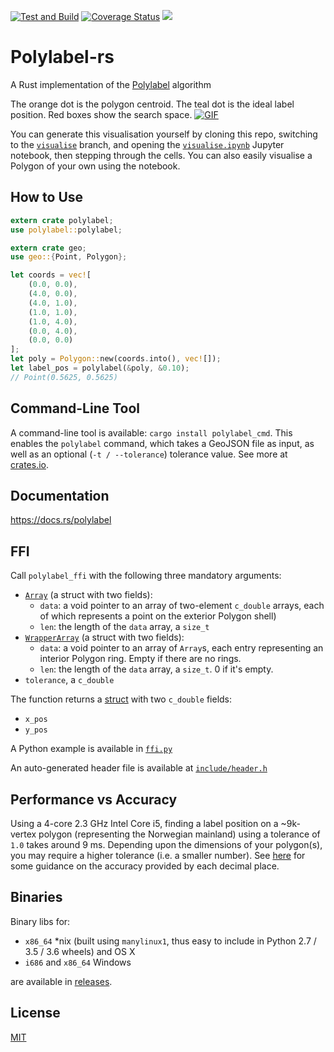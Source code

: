 [![Test and Build](https://github.com/urschrei/polylabel-rs/actions/workflows/rust.yml/badge.svg)](https://github.com/urschrei/polylabel-rs/actions/workflows/rust.yml) [![Coverage Status](https://coveralls.io/repos/github/urschrei/polylabel-rs/badge.svg?branch=master)](https://coveralls.io/github/urschrei/polylabel-rs?branch=master)
[![](https://img.shields.io/crates/v/polylabel.svg)](https://crates.io/crates/polylabel)
# Polylabel-rs
A Rust implementation of the [Polylabel](https://github.com/mapbox/polylabel) algorithm

The orange dot is the polygon centroid. The teal dot is the ideal label position. Red boxes show the search space.
[![GIF](output.gif)]()

You can generate this visualisation yourself by cloning this repo, switching to the [`visualise`](https://github.com/urschrei/polylabel-rs/tree/visualise) branch, and opening the [`visualise.ipynb`](https://github.com/urschrei/polylabel-rs/blob/visualise/visualise.ipynb) Jupyter notebook, then stepping through the cells. You can also easily visualise a Polygon of your own using the notebook.

## How to Use
```rust
extern crate polylabel;
use polylabel::polylabel;

extern crate geo;
use geo::{Point, Polygon};

let coords = vec![
    (0.0, 0.0),
    (4.0, 0.0),
    (4.0, 1.0),
    (1.0, 1.0),
    (1.0, 4.0),
    (0.0, 4.0),
    (0.0, 0.0)
];
let poly = Polygon::new(coords.into(), vec![]);
let label_pos = polylabel(&poly, &0.10);
// Point(0.5625, 0.5625)
```
## Command-Line Tool
A command-line tool is available: `cargo install polylabel_cmd`. This enables the `polylabel` command, which takes a GeoJSON file as input, as well as an optional (`-t / --tolerance`) tolerance value. See more at [crates.io](https://crates.io/crates/polylabel_cmd).

## Documentation
https://docs.rs/polylabel

## FFI
Call `polylabel_ffi` with the following three mandatory arguments:
- [`Array`](https://docs.rs/polylabel/1.0.3/polylabel/struct.Array.html) (a struct with two fields):
    - `data`: a void pointer to an array of two-element `c_double` arrays, each of which represents a point on the exterior Polygon shell)
    - `len`: the length of the `data` array, a `size_t`
- [`WrapperArray`](https://docs.rs/polylabel/1.0.3/polylabel/struct.WrapperArray.html) (a struct with two fields):
    - `data`: a void pointer to an array of `Array`s, each entry representing an interior Polygon ring. Empty if there are no rings.
    - `len`: the length of the `data` array, a `size_t`. 0 if it's empty.
- `tolerance`, a `c_double`

The function returns a [struct](https://docs.rs/polylabel/1.0.3/polylabel/struct.Position.html) with two `c_double` fields:
- `x_pos`
- `y_pos`

A Python example is available in [`ffi.py`](ffi.py)

An auto-generated header file is available at [`include/header.h`](include/header.h)

## Performance vs Accuracy
Using a 4-core 2.3 GHz Intel Core i5, finding a label position on a ~9k-vertex polygon (representing the Norwegian mainland) using a tolerance of `1.0` takes around 9 ms. Depending upon the dimensions of your polygon(s), you may require a higher tolerance (i.e. a smaller number). See [here](https://gis.stackexchange.com/questions/8650/measuring-accuracy-of-latitude-and-longitude/8674#8674) for some guidance on the accuracy provided by each decimal place.

## Binaries
Binary libs for:
- `x86_64` *nix (built using `manylinux1`, thus easy to include in Python 2.7 / 3.5 / 3.6 wheels) and OS X
- `i686` and `x86_64` Windows

are available in [releases](https://github.com/urschrei/polylabel-rs/releases).

## License
[MIT](license.txt)

